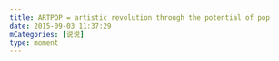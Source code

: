 ```yaml
---
title: ARTPOP = artistic revolution through the potential of pop
date: 2015-09-03 11:37:29
mCategories: [说说]
type: moment
---
```


<div id="pics-20150903113729"></div>

<script src="/lib/moment/pics.js"></script>
<script>
var data = [
    {"link": "2015-09-03_000000.jpeg", "type": "shuoshuo"},
    {"link": "2015-09-03_000001.jpeg", "type": "shuoshuo"}
];
picsRender(data, "pics-20150903113729");
</script>
